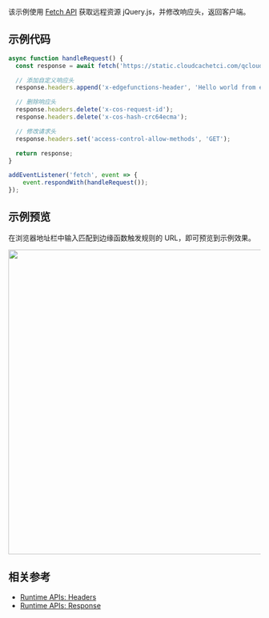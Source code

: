 该示例使用 [Fetch API](https://cloud.tencent.com/document/product/1552/81897) 获取远程资源 jQuery.js，并修改响应头，返回客户端。

## 示例代码

```typescript
async function handleRequest() {
  const response = await fetch('https://static.cloudcachetci.com/qcloud/main/scripts/release/common/vendors/jquery-3.2.1.min.js');

  // 添加自定义响应头
  response.headers.append('x-edgefunctions-header', 'Hello world from edgefunction');

  // 删除响应头
  response.headers.delete('x-cos-request-id');
  response.headers.delete('x-cos-hash-crc64ecma');

  // 修改请求头
  response.headers.set('access-control-allow-methods', 'GET');

  return response;
}

addEventListener('fetch', event => {
    event.respondWith(handleRequest());
});
```

## 示例预览

在浏览器地址栏中输入匹配到边缘函数触发规则的 URL，即可预览到示例效果。

<img src="https://user-images.githubusercontent.com/117053395/208014708-56744ac2-e125-47f7-9068-4846fc326a51.png" width=609px>

## 相关参考
- [Runtime APIs: Headers](https://cloud.tencent.com/document/product/1552/81903)
- [Runtime APIs: Response](https://cloud.tencent.com/document/product/1552/81917)
